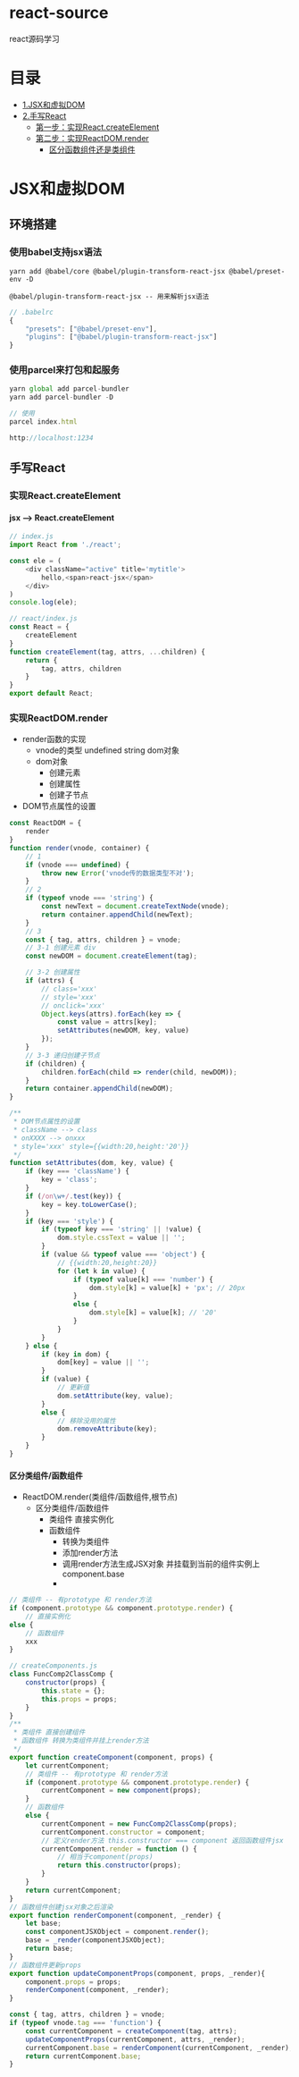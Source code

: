 # react-source
react源码学习

# 目录
- [1.JSX和虚拟DOM](#JSX和虚拟DOM)
- [2.手写React](#手写React)
    - [第一步：实现React.createElement](#实现React.createElement)
    - [第二步：实现ReactDOM.render](#实现ReactDOM.render)
        - [区分函数组件还是类组件](#区分类组件/函数组件)

# JSX和虚拟DOM

## 环境搭建

### 使用babel支持jsx语法
```
yarn add @babel/core @babel/plugin-transform-react-jsx @babel/preset-env -D

@babel/plugin-transform-react-jsx -- 用来解析jsx语法
```
```js
// .babelrc
{
    "presets": ["@babel/preset-env"],
    "plugins": ["@babel/plugin-transform-react-jsx"]
}
```

### 使用parcel来打包和起服务
```js
yarn global add parcel-bundler
yarn add parcel-bundler -D

// 使用
parcel index.html

http://localhost:1234 
```

## 手写React
### 实现React.createElement
#### jsx --> React.createElement
```js
// index.js
import React from './react';

const ele = (
    <div className="active" title='mytitle'>
        hello,<span>react-jsx</span>
    </div>
)
console.log(ele);

// react/index.js
const React = {
    createElement
}
function createElement(tag, attrs, ...children) { 
    return {
        tag, attrs, children
    }
}
export default React;
```
### 实现ReactDOM.render
- render函数的实现
    - vnode的类型 undefined string dom对象
    - dom对象
        - 创建元素
        - 创建属性
        - 创建子节点
- DOM节点属性的设置
```js
const ReactDOM = {
    render
}
function render(vnode, container) {
    // 1
    if (vnode === undefined) { 
        throw new Error('vnode传的数据类型不对');
    }
    // 2
    if (typeof vnode === 'string') { 
        const newText = document.createTextNode(vnode);
        return container.appendChild(newText);
    }
    // 3
    const { tag, attrs, children } = vnode;
    // 3-1 创建元素 div
    const newDOM = document.createElement(tag);

    // 3-2 创建属性
    if (attrs) { 
        // class='xxx'
        // style='xxx'
        // onclick='xxx'
        Object.keys(attrs).forEach(key => {
            const value = attrs[key];
            setAttributes(newDOM, key, value)
        });
    }
    // 3-3 递归创建子节点
    if (children) { 
        children.forEach(child => render(child, newDOM));
    }
    return container.appendChild(newDOM);
}
```
```js
/**
 * DOM节点属性的设置
 * className --> class
 * onXXXX --> onxxx
 * style='xxx' style={{width:20,height:'20'}}
 */
function setAttributes(dom, key, value) {
    if (key === 'className') { 
        key = 'class';
    }
    if (/on\w+/.test(key)) { 
        key = key.toLowerCase();
    }
    if (key === 'style') {
        if (typeof key === 'string' || !value) {
            dom.style.cssText = value || '';
        }
        if (value && typeof value === 'object') {
            // {{width:20,height:20}}
            for (let k in value) {
                if (typeof value[k] === 'number') {
                    dom.style[k] = value[k] + 'px'; // 20px
                }
                else {
                    dom.style[k] = value[k]; // '20'
                }
            }
        }
    } else { 
        if (key in dom) { 
            dom[key] = value || '';
        }
        if (value) {
            // 更新值
            dom.setAttribute(key, value);
        }
        else {
            // 移除没用的属性
            dom.removeAttribute(key);
        }
    }
}
```

#### 区分类组件/函数组件
- ReactDOM.render(类组件/函数组件,根节点)
    - 区分类组件/函数组件
        - 类组件 直接实例化
        - 函数组件 
            - 转换为类组件
            - 添加render方法
            - 调用render方法生成JSX对象 并挂载到当前的组件实例上 component.base
            - 

```js
// 类组件 -- 有prototype 和 render方法
if (component.prototype && component.prototype.render) {
    // 直接实例化
else {
    // 函数组件
    xxx
}
```
```js
// createComponents.js
class FuncComp2ClassComp { 
    constructor(props) { 
        this.state = {};
        this.props = props;
    }
}
/**
 * 类组件 直接创建组件
 * 函数组件 转换为类组件并挂上render方法
 */
export function createComponent(component, props) {
    let currentComponent;
    // 类组件 -- 有prototype 和 render方法
    if (component.prototype && component.prototype.render) {
        currentComponent = new component(props);
    }
    // 函数组件
    else {
        currentComponent = new FuncComp2ClassComp(props);
        currentComponent.constructor = component;
        // 定义render方法 this.constructor === component 返回函数组件jsx
        currentComponent.render = function () {
            // 相当于component(props)
            return this.constructor(props);
        }
    }
    return currentComponent;
}
// 函数组件创建jsx对象之后渲染
export function renderComponent(component, _render) { 
    let base;
    const componentJSXObject = component.render();
    base = _render(componentJSXObject);
    return base;
}
// 函数组件更新props
export function updateComponentProps(component, props, _render){ 
    component.props = props;
    renderComponent(component, _render);
}
```
```js
const { tag, attrs, children } = vnode;
if (typeof vnode.tag === 'function') {
    const currentComponent = createComponent(tag, attrs);
    updateComponentProps(currentComponent, attrs, _render);
    currentComponent.base = renderComponent(currentComponent, _render);
    return currentComponent.base;
}
```